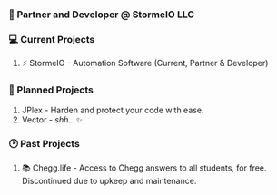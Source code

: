 ### 🥳 Partner and Developer @ StormeIO LLC

### 💻 Current Projects
1. ⚡ StormeIO - Automation Software (Current, Partner & Developer)


### 💾 Planned Projects
1. JPlex - Harden and protect your code with ease.
2. Vector - *shh...✨*

### 🕑 Past Projects
1. 📚 Chegg.life - Access to Chegg answers to all students, for free. Discontinued due to upkeep and maintenance. 


